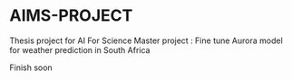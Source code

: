 # AIMS-PROJECT
Thesis project  for AI For Science Master project : Fine tune Aurora model for weather prediction in South Africa

Finish soon
